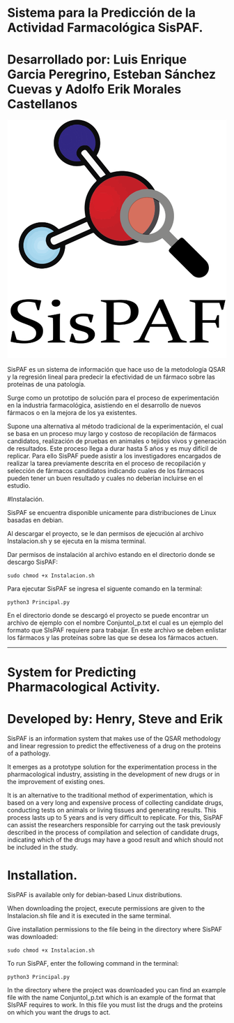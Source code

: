 # Sistema para la Predicción de la Actividad Farmacológica SisPAF.
# Desarrollado por: Luis Enrique Garcia Peregrino, Esteban Sánchez Cuevas y Adolfo Erik Morales Castellanos

![SisPAF](https://github.com/EstebanSC/TT2_032/blob/master/Logotipo/Logotipo.png?raw=true)

SisPAF es un sistema de información que hace uso de la metodología QSAR y la regresión lineal para predecir la efectividad de un fármaco sobre las proteínas de una patología.

Surge como un prototipo de solución para el proceso de experimentación en la industria farmacológica, asistiendo en el desarrollo de nuevos fármacos o en la mejora de los ya existentes.

Supone una alternativa al método tradicional de la experimentación, el cual se basa en un proceso muy largo y costoso de recopilación de fármacos candidatos, realización de pruebas en animales o tejidos vivos y generación de resultados. Este proceso llega a durar hasta 5 años y es muy difícil de replicar. Para ello SisPAF puede asistir a los investigadores encargados de realizar la tarea previamente descrita en el proceso de recopilación y selección de fármacos candidatos indicando cuales de los fármacos pueden tener un buen resultado y cuales no deberían incluirse en el estudio.


#Instalación.

SisPAF se encuentra disponible unicamente para distribuciones de Linux basadas en debian.

Al descargar el proyecto, se le dan permisos de ejecución al archivo Instalacion.sh y se ejecuta en la misma terminal.

Dar permisos de instalación al archivo estando en el directorio donde se descargo SisPAF:

```shell
sudo chmod +x Instalacion.sh
```

Para ejecutar SisPAF se ingresa el siguente comando en la terminal:

```shell
python3 Principal.py
```

En el directorio donde se descargó el proyecto se puede encontrar un archivo de ejemplo con el nombre  ConjuntoI_p.txt el cual es un ejemplo del formato que SIsPAF requiere para trabajar. En este archivo se deben enlistar los fármacos y las proteínas sobre las que se desea los fármacos actuen.

------------------------------------------------------------------------------------------------------------------------------------------------------------------

# System for Predicting Pharmacological Activity.
# Developed by: Henry, Steve and Erik

SisPAF is an information system that makes use of the QSAR methodology and linear regression to predict the effectiveness of a drug on the proteins of a pathology.

It emerges as a prototype solution for the experimentation process in the pharmacological industry, assisting in the development of new drugs or in the improvement of existing ones.

It is an alternative to the traditional method of experimentation, which is based on a very long and expensive process of collecting candidate drugs, conducting tests on animals or living tissues and generating results. This process lasts up to 5 years and is very difficult to replicate. For this, SisPAF can assist the researchers responsible for carrying out the task previously described in the process of compilation and selection of candidate drugs, indicating which of the drugs may have a good result and which should not be included in the study.

# Installation.

SisPAF is available only for debian-based Linux distributions.

When downloading the project, execute permissions are given to the Instalacion.sh file and it is executed in the same terminal.

Give installation permissions to the file being in the directory where SisPAF was downloaded:

```shell
sudo chmod +x Instalacion.sh
```

To run SisPAF, enter the following command in the terminal:

```shell
python3 Principal.py
```

In the directory where the project was downloaded you can find an example file with the name ConjuntoI_p.txt which is an example of the format that SIsPAF requires to work. In this file you must list the drugs and the proteins on which you want the drugs to act.
